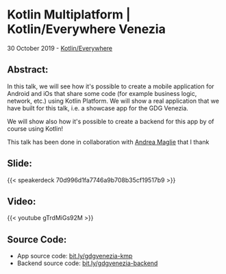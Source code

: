 # Kotlin Multiplatform | Kotlin/Everywhere Venezia


30 October 2019 - [Kotlin/Everywhere](https://www.meetup.com/it-IT/GDG-Venezia/events/265665209/)

## Abstract:
In this talk, we will see how it's possible to create a mobile application for Android and iOs that share some code (for example business logic, network, etc.) using Kotlin Platform. We will show a real application that we have built for this talk, i.e. a showcase app for the GDG Venezia.

We will show also how it's possible to create a backend for this app by of course using Kotlin!

This talk has been done in collaboration with [Andrea Maglie](http://www.andreamaglie.com/) that I thank

## Slide:

{{< speakerdeck 70d996d1fa7746a9b708b35cf19517b9 >}}

## Video: 
{{< youtube gTrdMiGs92M >}}

## Source Code:

- App source code: [bit.ly/gdgvenezia-kmp](https://bit.ly/gdgvenezia-kmp)
- Backend source code: [bit.ly/gdgvenezia-backend](https://bit.ly/gdgvenezia-backend)

